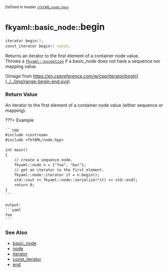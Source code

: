 <small>Defined in header [`<fkYAML/node.hpp>`](https://github.com/fktn-k/fkYAML/blob/develop/include/fkYAML/node.hpp)</small>

# <small>fkyaml::basic_node::</small>begin

```cpp
iterator begin();
const_iterator begin() const;
```

Returns an iterator to the first element of a container node value.  
Throws a [`fkyaml::exception`](../exception/index.md) if a basic_node does not have a sequence nor mapping value.  

![Image from https://en.cppreference.com/w/cpp/iterator/begin](../../img/range-begin-end.svg)

### **Return Value**

An iterator to the first element of a container node value (either sequence or mapping).

???+ Example

    ```cpp
    #include <iostream>
    #include <fkYAML/node.hpp>

    int main()
    {
        // create a sequence node.
        fkyaml::node n = {"foo", "bar"};
        // get an iterator to the first element.
        fkyaml::node::iterator it = n.begin();
        std::cout << fkyaml::node::serialize(*it) << std::endl;
        return 0;
    }
    ```

    output:
    ```yaml
    foo
    ```

### **See Also**

* [basic_node](index.md)
* [node](node.md)
* [iterator](iterator.md)  
* [const_iterator](const_iterator.md)
* [end](end.md)

